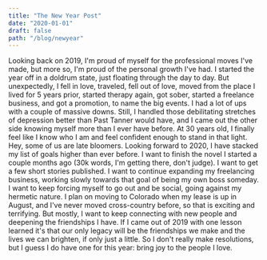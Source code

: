 ```yaml
---
title: "The New Year Post"
date: "2020-01-01"
draft: false
path: "/blog/newyear"
---
```

Looking back on 2019, I'm proud of myself for the professional moves I've made, but more so, I'm proud of the personal growth I've had. I started the year off in a doldrum state, just floating through the day to day. But unexpectedly, I fell in love, traveled, fell out of love, moved from the place I lived for 5 years prior, started therapy again, got sober, started a freelance business, and got a promotion, to name the big events. 
I had a lot of ups with a couple of massive downs. Still, I handled those debilitating stretches of depression better than Past Tanner would have, and I came out the other side knowing myself more than I ever have before. At 30 years old, I finally feel like I know who I am and feel confident enough to stand in that light. Hey, some of us are late bloomers.
Looking forward to 2020, I have stacked my list of goals higher than ever before. I want to finish the novel I started a couple months ago (30k words, I'm getting there, don't judge). I want to get a few short stories published. I want to continue expanding my freelancing business, working slowly towards that goal of being my own boss someday. I want to keep forcing myself to go out and be social, going against my hermetic nature. I plan on moving to Colorado when my lease is up in August, and I've never moved cross-country before, so that is exciting and terrifying. But mostly, I want to keep connecting with new people and deepening the friendships I have. If I came out of 2019 with one lesson learned it's that our only legacy will be the friendships we make and the lives we can brighten, if only just a little. So I don't really make resolutions, but I guess I do have one for this year: bring joy to the people I love.